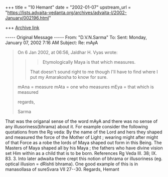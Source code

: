 +++
title = "10 Hemant"
date = "2002-01-07"
upstream_url = "https://lists.advaita-vedanta.org/archives/advaita-l/2002-January/002196.html"

+++
[Archive link](https://lists.advaita-vedanta.org/archives/advaita-l/2002-January/002196.html)

----- Original Message -----
From: "D.V.N.Sarma" <narayana at HD1.VSNL.NET.IN>
To: <ADVAITA-L at LISTS.ADVAITA-VEDANTA.ORG>
Sent: Monday, January 07, 2002 7:16 AM
Subject: Re: mAyA


> On 6 Jan 2002, at 06:56, Jaldhar H. Vyas  wrote:
>
> > > Etymologically Maya is that which measures.
> >
> > That doesn't sound right to me though I'll have to find where I put my
> > Amarakosha to know for sure.
> >
> mAna = measure
> mAta = one who measures
> mEya = that which is measured
>
> regards,
>
> Sarma

That was the origanal sense of the word mAyA and there was no sense of any
illusoriness(bhrama) about it.
For example consider the following quotations from the Rg veda:
            By the name of the Lord and hers they shaped and measured the
force of the Mother of Light ; wearing might after might of that Force as a
robe the lords of Maya shaped out form in this Being.
            The Masters of Maya shaped all by his Maya ; the fathers who
have divine vision set Him within as a child  that is to be born.
References Rg Veda III. 38; IX. 83. 3.
Into later adwaita there crept this notion of bhrama or illusoriness (eg.
optical illusion = dRishti bhrama). One good example of this is in
manasollasa of sureSvara VII 27--30.
Regards,
        Hemant


